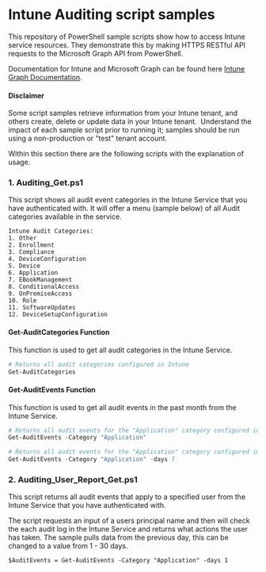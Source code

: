# Intune Auditing script samples

This repository of PowerShell sample scripts show how to access Intune service resources.  They demonstrate this by making HTTPS RESTful API requests to the Microsoft Graph API from PowerShell.

Documentation for Intune and Microsoft Graph can be found here [Intune Graph Documentation](https://learn.microsoft.com/graph/api/resources/intune-graph-overview).

#### Disclaimer
Some script samples retrieve information from your Intune tenant, and others create, delete or update data in your Intune tenant.  Understand the impact of each sample script prior to running it; samples should be run using a non-production or "test" tenant account. 

Within this section there are the following scripts with the explanation of usage.

### 1. Auditing_Get.ps1
This script shows all audit event categories in the Intune Service that you have authenticated with. It will offer a menu (sample below) of all Audit categories available in the service.
```
Intune Audit Categories:
1. Other
2. Enrollment
3. Compliance
4. DeviceConfiguration
5. Device
6. Application
7. EBookManagement
8. ConditionalAccess
9. OnPremiseAccess
10. Role
11. SoftwareUpdates
12. DeviceSetupConfiguration
```

#### Get-AuditCategories Function
This function is used to get all audit categories in the Intune Service.

```PowerShell
# Returns all audit categories configured in Intune
Get-AuditCategories

```
#### Get-AuditEvents Function
This function is used to get all audit events in the past month from the Intune Service.

```PowerShell
# Returns all audit events for the "Application" category configured in Intune in the past 30 days (30 is the default value)
Get-AuditEvents -Category "Application"

# Returns all audit events for the "Application" category configured in Intune in the past 7 days
Get-AuditEvents -Category "Application" -days 7

```
### 2. Auditing_User_Report_Get.ps1
This script returns all audit events that apply to a specified user from the Intune Service that you have authenticated with.

The script requests an input of a users principal name and then will check the each audit log in the Intune Service and returns what actions the user has taken. The sample pulls data from the previous day, this can be changed to a value from 1 - 30 days.
```
$AuditEvents = Get-AuditEvents -Category "Application" -days 1
```
